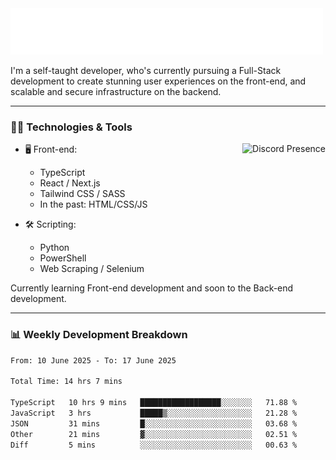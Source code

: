 <img src="assets/wave.svg" alt=":wave:" />

I'm a self-taught developer, who's currently pursuing a Full-Stack development to create stunning user experiences on the front-end, and scalable and secure infrastructure on the backend.

---

### 🧑‍💻 Technologies & Tools

<a href="https://discord.com/users/414304208649453568" target="_blank" rel="nofollow">
   <img src="https://lanyard-profile-readme.vercel.app/api/414304208649453568?idleMessage=Probably%20doing%20something%20else..." alt="Discord Presence" align="right">
</a>

- 🖥️ Front-end:

  - TypeScript
  - React / Next.js
  - Tailwind CSS / SASS
  - In the past: HTML/CSS/JS

- 🛠 Scripting:

  - Python
  - PowerShell
  - Web Scraping / Selenium

Currently learning Front-end development and soon to the Back-end development.

---

### 📊 Weekly Development Breakdown

<!--START_SECTION:waka-->

```txt
From: 10 June 2025 - To: 17 June 2025

Total Time: 14 hrs 7 mins

TypeScript   10 hrs 9 mins   ██████████████████░░░░░░░   71.88 %
JavaScript   3 hrs           █████▒░░░░░░░░░░░░░░░░░░░   21.28 %
JSON         31 mins         █░░░░░░░░░░░░░░░░░░░░░░░░   03.68 %
Other        21 mins         ▓░░░░░░░░░░░░░░░░░░░░░░░░   02.51 %
Diff         5 mins          ░░░░░░░░░░░░░░░░░░░░░░░░░   00.63 %
```

<!--END_SECTION:waka-->
